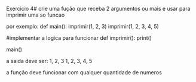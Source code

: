 Exercicio 4#
crie uma fução que receba 2 argumentos ou mais
e usar para imprimir uma so funcao

por exemplo:
def main():
	imprimir(1, 2, 3)
	imprimir(1, 2, 3, 4, 5)
	
#implementar a logica para funcionar
def imprimir():
	print()
	
main()

a saida deve ser:
1, 2, 3
1, 2, 3, 4, 5

a função deve funcionar com qualquer
quantidade de numeros
